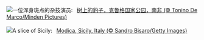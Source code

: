 ![](https://www.bing.com/th?id=OHR.KrugerLeopard_ZH-CN4125884091_UHD.jpg&w=1000)一位浑身斑点的杂技演员:&nbsp;&ensp;[树上的豹子，克鲁格国家公园，南非 (© Tonino De Marco/Minden Pictures)](https://www.bing.com/th?id=OHR.KrugerLeopard_ZH-CN4125884091_UHD.jpg)
<br><br/>
![](https://www.bing.com/th?id=OHR.ModicaItaly_EN-US3843446204_UHD.jpg&w=1000)A slice of Sicily:&nbsp;&ensp;[Modica, Sicily, Italy (© Sandro Bisaro/Getty Images)](https://www.bing.com/th?id=OHR.ModicaItaly_EN-US3843446204_UHD.jpg)
<br><br/>
